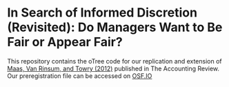 # In Search of Informed Discretion (Revisited): Do Managers Want to Be Fair or Appear Fair?
This repository contains the oTree code for our replication and extension of [Maas, Van Rinsum, and Towry (2012)](https://www.aaajournals.org/doi/abs/10.2308/accr-10205) published in The Accounting Review.
Our preregistration file can be accessed on [OSF.IO](https://osf.io/btgyd/)
